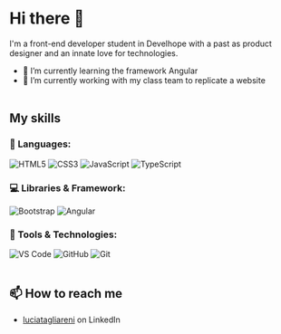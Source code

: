 # Hi there 👋

I'm a front-end developer student in Develhope with a past as product designer and an innate love for technologies.
- 🌱 I’m currently learning the framework Angular
- 🔭 I’m currently working with my class team to replicate a website
&nbsp;  
&nbsp;  

## My skills
### 🚀 Languages:
![HTML5](https://img.shields.io/badge/HTML5-E34F26?style=for-the-badge&logo=html5&logoColor=white)
![CSS3](https://img.shields.io/badge/CSS3-1572B6?style=for-the-badge&logo=css3&logoColor=white)
![JavaScript](https://img.shields.io/badge/JavaScript-323330?style=for-the-badge&logo=javascript&logoColor=F7DF1E)
![TypeScript](https://img.shields.io/badge/TypeScript-3178c6?style=for-the-badge&logo=typescript&logoColor=white)
&nbsp;  

### 💻 Libraries & Framework:
![Bootstrap](https://img.shields.io/badge/Bootstrap-563D7C?style=for-the-badge&logo=bootstrap&logoColor=white)
![Angular](https://img.shields.io/badge/Angular-DD0031?style=for-the-badge&logo=angular&logoColor=white)
&nbsp;  

### 🔧 Tools & Technologies:
![VS Code](https://img.shields.io/badge/Visual_Studio_Code-0078D4?style=for-the-badge&logo=visual%20studio%20code&logoColor=white)
![GitHub](https://img.shields.io/badge/GitHub-100000?style=for-the-badge&logo=github&logoColor=white)
![Git](https://img.shields.io/badge/Git-F05032?style=for-the-badge&logo=git&logoColor=white)
&nbsp;  
&nbsp;  
<!--
[![Stats card](https://github-readme-stats.vercel.app/api/top-langs/?username=l-tagliareni&layout=compact)](https://github.com/anuraghazra/github-readme-stats)
&nbsp;  
&nbsp;  
-->
## 📫 How to reach me
- [luciatagliareni](https://www.linkedin.com/in/luciatagliareni/) on LinkedIn

